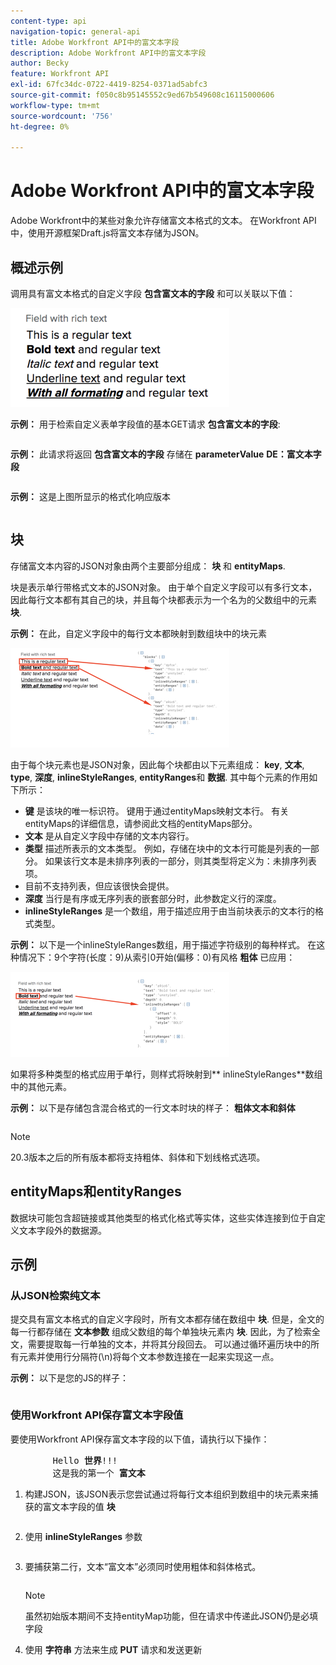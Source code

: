 ```yaml
---
content-type: api
navigation-topic: general-api
title: Adobe Workfront API中的富文本字段
description: Adobe Workfront API中的富文本字段
author: Becky
feature: Workfront API
exl-id: 67fc34dc-0722-4419-8254-0371ad5abfc3
source-git-commit: f050c8b95145552c9ed67b549608c16115000606
workflow-type: tm+mt
source-wordcount: '756'
ht-degree: 0%

---
```



# Adobe Workfront API中的富文本字段

Adobe Workfront中的某些对象允许存储富文本格式的文本。 在Workfront API中，使用开源框架Draft.js将富文本存储为JSON。

## 概述示例

调用具有富文本格式的自定义字段 **包含富文本的字段** 和可以关联以下值：

![](assets/rich-text-example-350x158.png)

**示例：** 用于检索自定义表单字段值的基本GET请求 **包含富文本的字段**:

<!-- [Copy](javascript:void(0);) -->
<pre><OBJ Code><OBJ ID><OBJ Code><OBJ ID></pre>

**示例：** 此请求将返回 **包含富文本的字段** 存储在 **parameterValue** **DE：富文本字段**

<!-- [Copy](javascript:void(0);) -->
<pre></pre>

**示例：** 这是上图所显示的格式化响应版本

<!-- [Copy](javascript:void(0);) -->
<pre></pre>

## 块

存储富文本内容的JSON对象由两个主要部分组成： **块** 和 **entityMaps**.

块是表示单行带格式文本的JSON对象。 由于单个自定义字段可以有多行文本，因此每行文本都有其自己的块，并且每个块都表示为一个名为的父数组中的元素 **块**.

**示例：** 在此，自定义字段中的每行文本都映射到数组块中的块元素

![](assets/copy-of-rich-text-mapping-350x159.png)

由于每个块元素也是JSON对象，因此每个块都由以下元素组成： **key**, **文本**, **type**, **深度**, **inlineStyleRanges**, **entityRanges**&#x200B;和 **数据**. 其中每个元素的作用如下所示：

* **键** 是该块的唯一标识符。 键用于通过entityMaps映射文本行。 有关entityMaps的详细信息，请参阅此文档的entityMaps部分。
* **文本** 是从自定义字段中存储的文本内容行。
* **类型** 描述所表示的文本类型。 例如，存储在块中的文本行可能是列表的一部分。 如果该行文本是未排序列表的一部分，则其类型将定义为：未排序列表项。
* 目前不支持列表，但应该很快会提供。
* **深度** 当行是有序或无序列表的嵌套部分时，此参数定义行的深度。
* **inlineStyleRanges** 是一个数组，用于描述应用于由当前块表示的文本行的格式类型。

**示例：** 以下是一个inlineStyleRanges数组，用于描述字符级别的每种样式。 在这种情况下：9个字符(长度：9)从索引0开始(偏移：0)有风格 **粗体** 已应用：

![](assets/copy-of-rich-text-mapping-2-350x136.png)

如果将多种类型的格式应用于单行，则样式将映射到** inlineStyleRanges**数组中的其他元素。

**示例：** 以下是存储包含混合格式的一行文本时块的样子： **粗体文本和斜体**

<!-- [Copy](javascript:void(0);) -->
<pre></pre>

>[!NOTE]
>
>20.3版本之后的所有版本都将支持粗体、斜体和下划线格式选项。

## entityMaps和entityRanges

数据块可能包含超链接或其他类型的格式化格式等实体，这些实体连接到位于自定义文本字段外的数据源。

## 示例

### 从JSON检索纯文本

提交具有富文本格式的自定义字段时，所有文本都存储在数组中 **块**. 但是，全文的每一行都存储在 **文本参数** 组成父数组的每个单独块元素内 **块**. 因此，为了检索全文，需要提取每一行单独的文本，并将其分段回去。 可以通过循环遍历块中的所有元素并使用行分隔符(\n)将每个文本参数连接在一起来实现这一点。

**示例：** 以下是您的JS的样子：

<!-- [Copy](javascript:void(0);) -->
<pre></pre>

### 使用Workfront API保存富文本字段值

要使用Workfront API保存富文本字段的以下值，请执行以下操作：
<pre>
		Hello <strong>世界</strong>!!!
		这是我的第一个 <strong>富文本</strong></pre>

1. 构建JSON，该JSON表示您尝试通过将每行文本组织到数组中的块元素来捕获的富文本字段的值 **块**

   <!-- [Copy](javascript:void(0);) -->
   <pre></pre>

1. 使用 **inlineStyleRanges** 参数

   <!-- [Copy](javascript:void(0);) -->
   <pre></pre>

1. 要捕获第二行，文本“富文本”必须同时使用粗体和斜体格式。

   <!-- [Copy](javascript:void(0);) -->
   <pre></pre>

   >[!NOTE]
   >
   >虽然初始版本期间不支持entityMap功能，但在请求中传递此JSON仍是必填字段

1. 使用 **字符串** 方法来生成 **PUT** 请求和发送更新

   <!-- [Copy](javascript:void(0);) -->
   <pre><OBJ Code><OBJ ID></pre>
